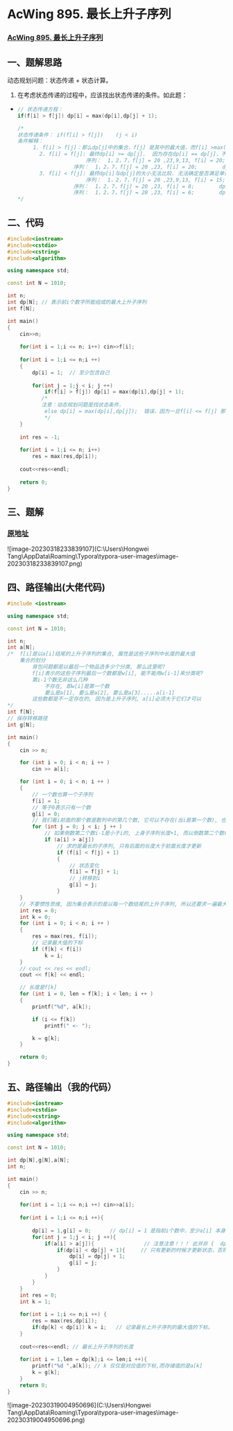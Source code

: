 # AcWing 895. 最长上升子序列

### [AcWing 895. 最长上升子序列](https://www.acwing.com/problem/content/897/)

## 一、题解思路

动态规划问题：状态传递 + 状态计算。

1. 在考虑状态传递的过程中，应该找出状态传递的条件。如此题：

- ```C++
  // 状态传递方程：
  if(f[i] > f[j]) dp[i] = max(dp[i],dp[j] + 1);    
  
  /*
  状态传递条件： if(f[i] > f[j])    (j < i)
  条件解释：
  	   1. f[i] > f[j]：那么dp[j]中的集合，f[j] 是其中的最大值，而f[i] >max(dp[j]的值)，所以dp[i] 可以继承dp[j],并且将加入期内。所以dp[i] > dp[j]. 满足单调递增且最长原则，并可将此状态继续往下传递。
         2. f[i] = f[j]: 最终dp[i] >= dp[j].  因为存在dp[i] == dp[j]，不满足最长原则，所以不进行状态转移。
         				序列：  1，2，7，f[j] = 20 ,23,9,13, f[i] = 20;   dp[j] = 4, dp[i] = 6; dp[i] > dp[j]
           			序列：  1，2，7，f[j] = 20 ,23, f[i] = 20;        dp[j] = 4, dp[i] = 4; dp[i] = dp[j]
         3. f[i] < f[j]: 最终dp[i]与dp[j]的大小无法比较. 无法确定是否满足单调递增也不确定是否满足最长原则， 所以不进行状态转移。
         				序列：  1，2，7，f[j] = 20 ,23,9,13, f[i] = 15;   dp[j] = 4, dp[i] = 5;  dp[i] > dp[j]
           			序列：  1，2，7，f[j] = 20 ,23, f[i] = 8;        dp[j] = 4, dp[i] = 4;   dp[i] = dp[j]
           			序列：	 1，2，7，f[j] = 20 ,23, f[i] = 6;        dp[j] = 4, dp[i] = 3;   dp[i] < dp[j]            
  */
  ```



## 二、代码 	

```C++
#include<iostream>
#include<cstdio>
#include<cstring>
#include<algorithm>

using namespace std;

const int N = 1010;

int n;
int dp[N]; // 表示前i个数字所能组成的最大上升子序列
int f[N];

int main()
{
    cin>>n;
    
    for(int i = 1;i <= n; i++) cin>>f[i];
    
    for(int i = 1;i <= n;i ++)
    {
        dp[i] = 1;  // 至少包含自己
        
        for(int j = 1;j < i; j ++)
            if(f[i] > f[j]) dp[i] = max(dp[i],dp[j] + 1);  
           /* 
           注意：动态规划问题是找状态条件，
            else dp[i] = max(dp[i],dp[j]);  错误，因为一旦f[i] <= f[j] 那么dp[i] 无法继承 dp[j].
            */
    }
    
    int res = -1;
    
    for(int i = 1;i <= n; i++)
        res = max(res,dp[i]);
    
    cout<<res<<endl;
    
    return 0;
}
```

## 三、题解

### [原地址](https://www.acwing.com/solution/content/138995/)

![image-20230318233839107](C:\Users\Hongwei Tang\AppData\Roaming\Typora\typora-user-images\image-20230318233839107.png)

## 四、路径输出(大佬代码)

```C++
#include <iostream>

using namespace std;

const int N = 1010;

int n;
int a[N];
/*  f[i]是以a[i]结尾的上升子序列的集合, 属性是这些子序列中长度的最大值
    集合的划分
        背包问题都是以最后一个物品选多少个分类, 那么这里呢?
        f[i]表示的这些子序列最后一个数都是w[i], 能不能用w[i-1]来分类呢?
        第i-1个数无非这么几种
            不存在, 即w[i]是第一个数
            要么是a[1], 要么是a[2], 要么是a[3].....a[i-1]
        这些数都是不一定存在的, 因为是上升子序列, a[i]必须大于它们才可以
*/
int f[N];
// 保存转移路径
int g[N];

int main()
{
    cin >> n;

    for (int i = 0; i < n; i ++ )
        cin >> a[i];

    for (int i = 0; i < n; i ++ )
    {
        // 一个数也算一个子序列
        f[i] = 1;
        // 等于0表示只有一个数
        g[i] = 0;
        // 我们看i前面的那个数是数列中的第几个数, 它可以不存在(当i是第一个数), 也可以是数列第一个数....
        for (int j = 0; j < i; j ++ )
            // 如果倒数第二个数i-1是小于i的, 上身子序列长度+1, 而以倒数第二个数结尾的上升子序列长度为f[j]
            if (a[i] > a[j])
                // 求的是最长的子序列, 只有后面的长度大于前面长度才更新
                if (f[i] < f[j] + 1)
                {
                    // 状态变化
                    f[i] = f[j] + 1;
                    // j转移到i
                    g[i] = j;
                }
    }
    // 不要惯性思维, 因为集合表示的是以每一个数结尾的上升子序列, 所以还要求一遍最大值
    int res = 0;
    int k = 0;
    for (int i = 0; i < n; i ++ )
    {
        res = max(res, f[i]);
        // 记录最大值的下标
        if (f[k] < f[i])
            k = i;
    }
    // cout << res << endl;
    cout << f[k] << endl;

    // 长度是f[k]
    for (int i = 0, len = f[k]; i < len; i ++ )
    {
        printf("%d", a[k]);

        if (i <= f[k])
            printf(" <- ");

        k = g[k];
    }

    return 0;
}
```

## 五、路径输出（我的代码）

```c++
#include<iostream>
#include<cstdio>
#include<cstring>
#include<algorithm>

using namespace std;

const int N = 1010;

int dp[N],g[N],a[N];
int n;

int main()
{
    cin >> n;
    
    for(int i = 1;i <= n;i ++) cin>>a[i];
    
    for(int i = 1;i <= n;i ++){
        
        dp[i] = 1,g[i] = 0;      // dp[i] = 1 是指前i个数中，至少a[i] 本身就是一个序列，初始化为1； g[i] = 0表示只有自己本身。
        for(int j = 1;j < i; j ++){
            if(a[i] > a[j]){                // 注意注意！！！ 此并非 {  dp[i] = max(dp[i],dp[j] + 1);  g[i] = j;}
                if(dp[i] < dp[j] + 1){     // 只有更新的时候才更新状态，否则不能更新状态
                    dp[i] = dp[j] + 1;    
                    g[i] = j;
                }
            } 
        }
    }
    int res = 0; 
    int k = 1;
    
    for(int i = 1;i <= n;i ++) {
        res = max(res,dp[i]);
        if(dp[k] < dp[i]) k = i;   // 记录最长上升子序列的最大值的下标。
    }
    
    cout<<res<<endl; // 最长上升子序列的长度
   
    for(int i = 1,len = dp[k];i <= len;i ++){
        printf("%d ",a[k]); // k 仅仅是对应值的下标,而存储值的是a[k]
        k = g[k];
    }
    return 0;
}
```

![image-20230319004950696](C:\Users\Hongwei Tang\AppData\Roaming\Typora\typora-user-images\image-20230319004950696.png)